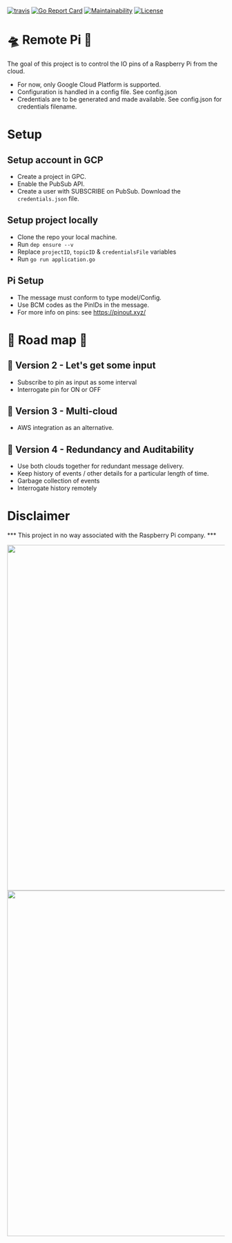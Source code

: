 
[![travis](https://travis-ci.org/just1689/remote-pi.svg?branch=master)](https://travis-ci.org/just1689/remote-pi)
[![Go Report Card](https://goreportcard.com/badge/github.com/just1689/remote-pi)](https://goreportcard.com/report/github.com/just1689/remote-pi)
[![Maintainability](https://api.codeclimate.com/v1/badges/6337f6fcf9837f809721/maintainability)](https://codeclimate.com/github/just1689/remote-pi/maintainability)
[![License](http://img.shields.io/:license-mit-blue.svg?style=flat)](http://badges.mit-license.org)



🛸 Remote Pi 🥧
===========

The goal of this project is to control the IO pins of a Raspberry Pi from the cloud.
- For now, only Google Cloud Platform is supported.
- Configuration is handled in a config file. See config.json
- Credentials are to be generated and made available. See config.json for credentials filename.


# Setup

## Setup account in GCP

- Create a project in GPC.
- Enable the PubSub API.
- Create a user with SUBSCRIBE on PubSub. Download the `credentials.json` file.

## Setup project locally

- Clone the repo your local machine.
- Run `dep ensure --v`
- Replace `projectID`, `topicID` & `credentialsFile` variables
- Run `go run application.go`

## Pi Setup

- The message must conform to type model/Config.
- Use BCM codes as the PinIDs in the message.
- For more info on pins: see https://pinout.xyz/



# 🌈 Road map 🦄

## 🚀 Version 2 - Let's get some input
- Subscribe to pin as input as some interval
- Interrogate pin for ON or OFF

## 🚀 Version 3 - Multi-cloud
- AWS integration as an alternative.

## 🚀 Version 4 - Redundancy and Auditability
- Use both clouds together for redundant message delivery.
- Keep history of events / other details for a particular length of time.
- Garbage collection of events
- Interrogate history remotely



# Disclaimer

*** This project in no way associated with the Raspberry Pi company. ***

<img width="800" src="https://libcloud.apache.org/images/posts/gce/image03.png" style="float: left; margin-right: 10px;" />
<br />
<img width="800" src="https://www.raspberrypi.org/app/uploads/2017/05/Raspberry-Pi-2-Ports-1-1856x1080.jpg" style="float: left; margin-right: 10px;" />






